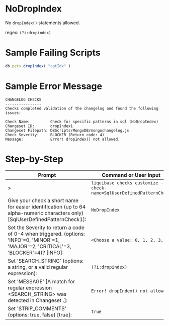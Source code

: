 # NoDropIndex

No `dropIndex()` statements allowed.

regex: `(?i:dropindex)`

# Sample Failing Scripts
``` javascript
db.pets.dropIndex( "catIdx" )
 ```

# Sample Error Message
```
CHANGELOG CHECKS
----------------
Checks completed validation of the changelog and found the following issues:

Check Name:         Check for specific patterns in sql (NoDropIndex)
Changeset ID:       dropIndex1
Changeset Filepath: DBScripts/MongoDB/mongochangelog.js
Check Severity:     BLOCKER (Return code: 4)
Message:            Error! dropIndex() not allowed.
```

# Step-by-Step
| Prompt | Command or User Input |
| ------ | ----------------------|
| > | `liquibase checks customize --check-name=SqlUserDefinedPatternCheck` |
| Give your check a short name for easier identification (up to 64 alpha-numeric characters only) [SqlUserDefinedPatternCheck1]: | `NoDropIndex` |
| Set the Severity to return a code of 0-4 when triggered. (options: 'INFO'=0, 'MINOR'=1, 'MAJOR'=2, 'CRITICAL'=3, 'BLOCKER'=4)? [INFO]: | `<Choose a value: 0, 1, 2, 3, 4>` |
| Set 'SEARCH_STRING' (options: a string, or a valid regular expression): | `(?i:dropindex)` |
| Set 'MESSAGE' [A match for regular expression <SEARCH_STRING> was detected in Changeset <CHANGESET>.]: | `Error! dropIndex() not allowed.` |
| Set 'STRIP_COMMENTS' (options: true, false) [true]: | `true` |

